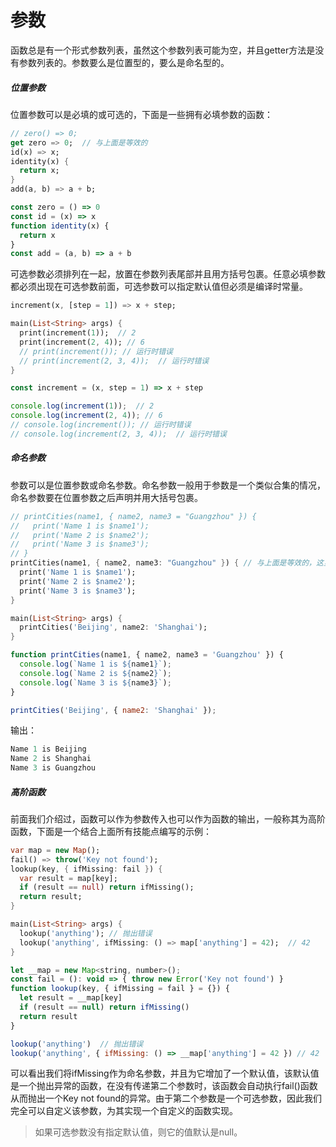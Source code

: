 # 参数

函数总是有一个形式参数列表，虽然这个参数列表可能为空，并且getter方法是没有参数列表的。参数要么是位置型的，要么是命名型的。    
##### 位置参数

位置参数可以是必填的或可选的，下面是一些拥有必填参数的函数：     

<!--sec data-title="Dart" data-id="section1" data-show=true ces-->
```dart
// zero() => 0;
get zero => 0;  // 与上面是等效的
id(x) => x;
identity(x) {
  return x;
}
add(a, b) => a + b;
```
<!--endsec-->

<!--sec data-title="TypeScript" data-id="section2" data-show=true data-collapse=false ces-->
```javascript
const zero = () => 0
const id = (x) => x
function identity(x) {
  return x
}
const add = (a, b) => a + b
```
<!--endsec-->

可选参数必须排列在一起，放置在参数列表尾部并且用方括号包裹。任意必填参数都必须出现在可选参数前面，可选参数可以指定默认值但必须是编译时常量。     

<!--sec data-title="Dart" data-id="section3" data-show=true ces-->
```dart
increment(x, [step = 1]) => x + step;

main(List<String> args) {
  print(increment(1));  // 2
  print(increment(2, 4)); // 6
  // print(increment()); // 运行时错误
  // print(increment(2, 3, 4));  // 运行时错误
}
```
<!--endsec-->

<!--sec data-title="TypeScript" data-id="section4" data-show=true data-collapse=false ces-->
```javascript
const increment = (x, step = 1) => x + step

console.log(increment(1));  // 2
console.log(increment(2, 4)); // 6
// console.log(increment()); // 运行时错误
// console.log(increment(2, 3, 4));  // 运行时错误
```
<!--endsec-->

##### 命名参数

参数可以是位置参数或命名参数。命名参数一般用于参数是一个类似合集的情况，命名参数要在位置参数之后声明并用大括号包裹。     

<!--sec data-title="Dart" data-id="section5" data-show=true ces-->
```dart
// printCities(name1, { name2, name3 = "Guangzhou" }) {
//   print('Name 1 is $name1');
//   print('Name 2 is $name2');
//   print('Name 3 is $name3');
// }
printCities(name1, { name2, name3: "Guangzhou" }) { // 与上面是等效的，这里必须用双引号，不能用单引号
  print('Name 1 is $name1');
  print('Name 2 is $name2');
  print('Name 3 is $name3');
}

main(List<String> args) {
  printCities('Beijing', name2: 'Shanghai');
}
```
<!--endsec-->

<!--sec data-title="TypeScript" data-id="section6" data-show=true data-collapse=false ces-->
```javascript
function printCities(name1, { name2, name3 = 'Guangzhou' }) {
  console.log(`Name 1 is ${name1}`);
  console.log(`Name 2 is ${name2}`);
  console.log(`Name 3 is ${name3}`);
}

printCities('Beijing', { name2: 'Shanghai' });
```
<!--endsec-->

输出：     

```javascript
Name 1 is Beijing
Name 2 is Shanghai
Name 3 is Guangzhou
```

##### 高阶函数

前面我们介绍过，函数可以作为参数传入也可以作为函数的输出，一般称其为高阶函数，下面是一个结合上面所有技能点编写的示例：     

<!--sec data-title="Dart" data-id="section7" data-show=true ces-->
```dart
var map = new Map();
fail() => throw('Key not found');
lookup(key, { ifMissing: fail }) {
  var result = map[key];
  if (result == null) return ifMissing();
  return result;
}

main(List<String> args) {
  lookup('anything'); // 抛出错误
  lookup('anything', ifMissing: () => map['anything'] = 42);  // 42
}
```
<!--endsec-->

<!--sec data-title="TypeScript" data-id="section8" data-show=true data-collapse=false ces-->
```javascript
let __map = new Map<string, number>();
const fail = (): void => { throw new Error('Key not found') }
function lookup(key, { ifMissing = fail } = {}) {
  let result = __map[key]
  if (result == null) return ifMissing()
  return result
}

lookup('anything')  // 抛出错误
lookup('anything', { ifMissing: () => __map['anything'] = 42 }) // 42
```
<!--endsec-->

可以看出我们将ifMissing作为命名参数，并且为它增加了一个默认值，该默认值是一个抛出异常的函数，在没有传递第二个参数时，该函数会自动执行fail()函数从而抛出一个Key not found的异常。由于第二个参数是一个可选参数，因此我们完全可以自定义该参数，为其实现一个自定义的函数实现。    

> 如果可选参数没有指定默认值，则它的值默认是null。
